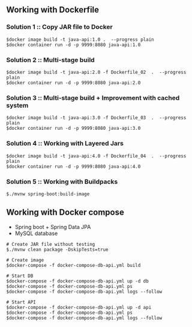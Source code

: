 ## Working with Dockerfile


### Solution 1 :: Copy JAR file to Docker
```
$docker image build -t java-api:1.0 .  --progress plain
$docker container run -d -p 9999:8080 java-api:1.0
```

### Solution 2 :: Multi-stage build
```
$docker image build -t java-api:2.0 -f Dockerfile_02  .  --progress plain
$docker container run -d -p 9999:8080 java-api:2.0
```

### Solution 3 :: Multi-stage build + Improvement with cached system
```
$docker image build -t java-api:3.0 -f Dockerfile_03  .  --progress plain
$docker container run -d -p 9999:8080 java-api:3.0
```

### Solution 4 :: Working with Layered Jars
```
$docker image build -t java-api:4.0 -f Dockerfile_04  .  --progress plain
$docker container run -d -p 9999:8080 java-api:4.0
```

### Solution 5 :: Working with Buildpacks
```
$./mvnw spring-boot:build-image
```


## Working with Docker compose
* Spring boot + Spring Data JPA
* MySQL database

```
# Create JAR file without testing
$./mvnw clean package -DskipTests=true

# Create image
$docker-compose -f docker-compose-db-api.yml build

# Start DB
$docker-compose -f docker-compose-db-api.yml up -d db
$docker-compose -f docker-compose-db-api.yml ps
$docker-compose -f docker-compose-db-api.yml logs --follow

# Start API
$docker-compose -f docker-compose-db-api.yml up -d api
$docker-compose -f docker-compose-db-api.yml ps
$docker-compose -f docker-compose-db-api.yml logs --follow
```


